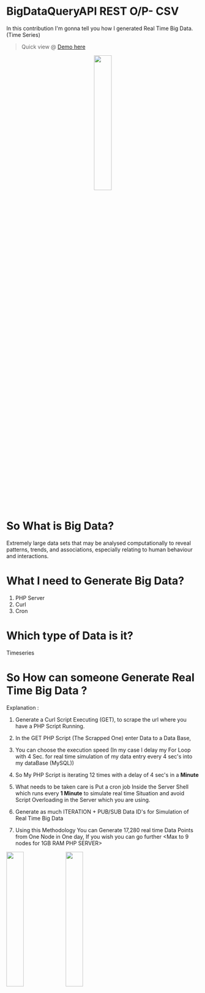 # BigDataQueryAPI     REST     O/P- CSV

In this contribution I'm gonna tell you how I generated Real Time Big Data.(Time Series)

> Quick view @ [Demo here ](http://bluearth.in/pykih/polldata) 

<div style="text-align:center"><img src ="http://checkthiscloud.com/admin/github/BigData/1.png" style="width:30%" />

</div>

# So What is Big Data?
Extremely large data sets that may be analysed computationally to reveal patterns, trends, and associations, especially relating to human behaviour and interactions.

# What I need to Generate Big Data?
1. PHP Server
2. Curl
3. Cron

# Which type of Data is it?
Timeseries

# So How can someone Generate Real Time Big Data ?
Explanation :
1. Generate a Curl Script Executing (GET), to scrape the url where you have a PHP Script Running.

2. In the GET PHP Script (The Scrapped One) enter Data to a Data Base, 

3. You can choose the execution speed (In my case I delay my For Loop with 4 Sec. for real time simulation of my data entry every 4 sec's into my dataBase (MySQL))

4. So My PHP Script is iterating 12 times with a delay of 4 sec's in a <b>Minute</b>

5. What needs to be taken care is Put a cron job Inside the Server Shell which runs every <b>1 Minute</b> to simulate real time Situation and avoid Script Overloading in the Server which you are using.

6. Generate as much ITERATION + PUB/SUB Data ID's for Simulation of Real Time Big Data

7. Using this Methodology You can Generate 17,280 real time Data Points from One Node in One day, If you wish you can go further <Max to 9 nodes for 1GB RAM PHP SERVER>

<img src ="http://checkthiscloud.com/admin/github/BigData/2.png" style="width:30%" />
<img src ="http://checkthiscloud.com/admin/github/BigData/3.png" style="width:30%" />




